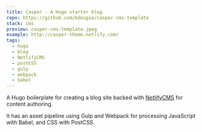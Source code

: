 ```yaml
---
title: Casper - A Hugo starter blog
repo: https://github.com/bdougie/casper-cms-template
stack: cms
preview: casper-cms-template.jpeg
example: http://casper-theme.netlify.com/
tags:
  - hugo
  - blog
  - NetlifyCMS
  - postCSS
  - gulp
  - webpack
  - babel
---
```


A Hugo boilerplate for creating a blog site backed with [NetlifyCMS](https://www.netlifycms.org) for content authoring.

It has an asset pipeline using Gulp and Webpack for processing JavaScript with Babel, and CSS with PostCSS.
